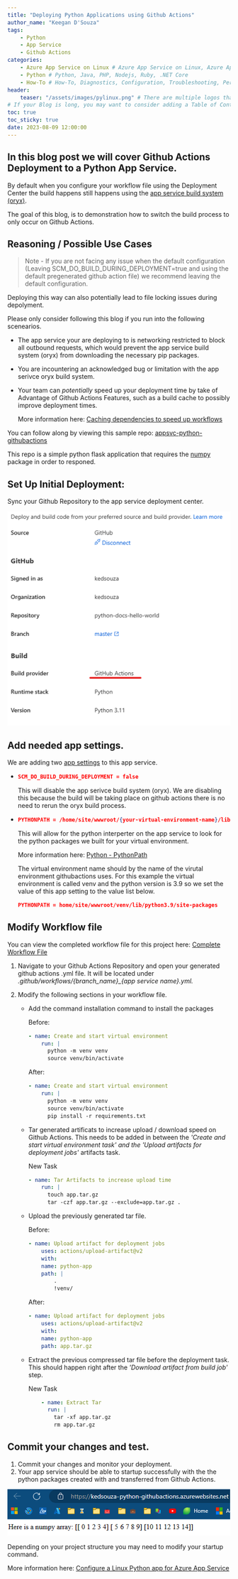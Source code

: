 ```yaml
---
title: "Deploying Python Applications using Github Actions"
author_name: "Keegan D'Souza"
tags:
    - Python
    - App Service
    - Github Actions
categories:
    - Azure App Service on Linux # Azure App Service on Linux, Azure App Service on Windows, Function App, Azure VM, Azure SDK
    - Python # Python, Java, PHP, Nodejs, Ruby, .NET Core
    - How-To # How-To, Diagnostics, Configuration, Troubleshooting, Performance
header:
    teaser: "/assets/images/pylinux.png" # There are multiple logos that can be used in "/assets/images" if you choose to add one.
# If your Blog is long, you may want to consider adding a Table of Contents by adding the following two settings.
toc: true
toc_sticky: true
date: 2023-08-09 12:00:00
---
```


## In this blog post we will cover Github Actions Deployment to a Python App Service.


By default when you configure your workflow file using the Deployment Center the build happens still happens using the [app service build system (oryx)](https://github.com/microsoft/Oryx/blob/main/doc/runtimes/python.md).

The goal of this blog, is to demonstration how to switch the build process to only occur on Github Actions.

## Reasoning / Possible Use Cases
 > Note - If you are not facing any issue when the default configuration (Leaving SCM_DO_BUILD_DURING_DEPLOYMENT=true and using the default pregenerated github action file) we recommend leaving the default configuration. 

Deploying this way can also potentially lead to file locking issues during depolyment. 

Please only consider following this blog if you run into the following scenearios. 

-  The app service your are deploying to is networking restricted to block all outbound requests, which would prevent the app service build system (oryx) from downloading the necessary pip packages.

- You are incountering an acknowledged bug or limitation with the app serivce oryx build system. 

- Your team can *potentially* speed up your deployment time by take of Advantage of Github Actions Features, such as a build cache to possibly improve deployment times. 

    More information here: [Caching dependencies to speed up workflows](https://docs.github.com/en/actions/using-workflows/caching-dependencies-to-speed-up-workflows)


You can follow along by viewing this sample repo: [appsvc-python-githubactions](https://github.com/kedsouza/appsvc-python-githubactions)

This repo is a simple python flask application that requires the [numpy](https://numpy.org/doc/stable/user/quickstart.html) package in order to responed. 

## Set Up Initial Deployment:

Sync your Github Repository to the app service deployment center.

![Deployment Center](/media/2022/12/azure-blog-python-github-actions-2.png)

## Add needed app settings.
 We are adding two [app settings](https://learn.microsoft.com/en-us/azure/app-service/configure-common?tabs=portal) to this app service.

-   
    ```json
    SCM_DO_BUILD_DURING_DEPLOYMENT = false
    ```
    This will disable the app serivce build system (oryx). We are disabling this because the build will be taking place on github actions there is no need to rerun the oryx build process. 

- 
    ```json
    PYTHONPATH = /home/site/wwwroot/{your-virtual-environment-name}/lib/{your-python-version}/site-packages* 
    ``` 
            
    This will allow for the python interperter on the app service to look for the python packages we built for your virtual environment.
        
    More information here: [Python - PythonPath](https://docs.python.org/3/using/cmdline.html#envvar-PYTHONPATH)

    The virtual environment name should by the name of the virutal environment githubactions uses. 
    For this example the virtual environment is called venv and the python version is 3.9 so we set the value of this app setting to the value list below. 
    ```json
    PYTHONPATH = home/site/wwwroot/venv/lib/python3.9/site-packages
    ```



## Modify Workflow file
You can view the completed workflow file for this project here: [Complete Workflow File](https://github.com/kedsouza/appsvc-python-githubactions/blob/main/.github/workflows/main_kedsouza-python-githubactions.yml)


1. Navigate to your Github Actions Repository and open your generated github actions .yml file. It will be located under *.github/workflows/{branch_name}_{app service name}.yml.*
2. Modify the following sections in your workflow file.
    
    - Add the command installation command to install the packages
    
        Before:
        ```yaml
        - name: Create and start virtual environment
            run: |
              python -m venv venv
              source venv/bin/activate
        ```
        
        After: 
        ```yaml
        - name: Create and start virtual environment
            run: |
              python -m venv venv
              source venv/bin/activate
              pip install -r requirements.txt
        ```
    - Tar generated artificats to increase upload / download speed on Github Actions. This needs to be added in between the *'Create and start virtual environment task'  and the 'Upload artifacts for deployment jobs'* artifacts task.
        
        New Task 
        ```yaml
        - name: Tar Artifacts to increase upload time
            run: |
              touch app.tar.gz
              tar -czf app.tar.gz --exclude=app.tar.gz .
        ```


    - Upload the previously generated tar file.

        Before:
        ```yaml
        - name: Upload artifact for deployment jobs
            uses: actions/upload-artifact@v2
            with:
            name: python-app
            path: |
                . 
                !venv/
        ```
        After: 
        ```yaml
        - name: Upload artifact for deployment jobs
            uses: actions/upload-artifact@v2
            with:
            name: python-app
            path: app.tar.gz
        ```   

    - Extract the previous compressed tar file before the deployment task. This should happen right after the *'Download artifact from build job'* step.

        New Task
        ```yaml
            - name: Extract Tar
              run: |
                tar -xf app.tar.gz
                rm app.tar.gz
        ```

   
       


## Commit your changes and test.
1. Commit your changes and monitor your deployment.
2. Your app service should be able to startup successfully with the the python packages created with and transferred from Github Actions.  

![Sucessful Response](/media/2022/12/azure-blog-python-github-actions-4.png)


Depending on your project structure you may need to modify your startup command. 
    
More information here: [Configure a Linux Python app for Azure App Service](https://learn.microsoft.com/en-us/azure/app-service/configure-language-python#customize-startup-command )

   